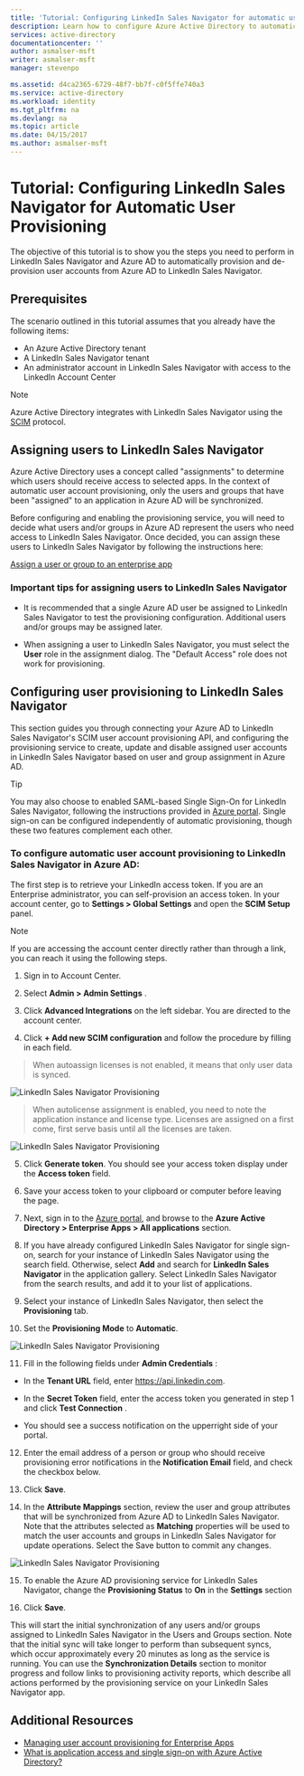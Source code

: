 ```yaml
---
title: 'Tutorial: Configuring LinkedIn Sales Navigator for automatic user provisioning with Azure Active Directory | Microsoft Docs'
description: Learn how to configure Azure Active Directory to automatically provision and de-provision user accounts to LinkedIn Sales Navigator.
services: active-directory
documentationcenter: ''
author: asmalser-msft
writer: asmalser-msft
manager: stevenpo

ms.assetid: d4ca2365-6729-48f7-bb7f-c0f5ffe740a3
ms.service: active-directory
ms.workload: identity
ms.tgt_pltfrm: na
ms.devlang: na
ms.topic: article
ms.date: 04/15/2017
ms.author: asmalser-msft
---
```


# Tutorial: Configuring LinkedIn Sales Navigator for Automatic User Provisioning


The objective of this tutorial is to show you the steps you need to perform in LinkedIn Sales Navigator and Azure AD to automatically provision and de-provision user accounts from Azure AD to LinkedIn Sales Navigator. 

## Prerequisites

The scenario outlined in this tutorial assumes that you already have the following items:

*   An Azure Active Directory tenant
*   A LinkedIn Sales Navigator tenant 
*   An administrator account in LinkedIn Sales Navigator with access to the LinkedIn Account Center

> [!NOTE]
> Azure Active Directory integrates with LinkedIn Sales Navigator using the [SCIM](http://www.simplecloud.info/) protocol.

## Assigning users to LinkedIn Sales Navigator

Azure Active Directory uses a concept called "assignments" to determine which users should receive access to selected apps. In the context of automatic user account provisioning, only the users and groups that have been "assigned" to an application in Azure AD will be synchronized. 

Before configuring and enabling the provisioning service, you will need to decide what users and/or groups in Azure AD represent the users who need access to LinkedIn Sales Navigator. Once decided, you can assign these users to LinkedIn Sales Navigator by following the instructions here:

[Assign a user or group to an enterprise app](active-directory-coreapps-assign-user-azure-portal.md)

### Important tips for assigning users to LinkedIn Sales Navigator

*	It is recommended that a single Azure AD user be assigned to LinkedIn Sales Navigator to test the provisioning configuration. Additional users and/or groups may be assigned later.

*	When assigning a user to LinkedIn Sales Navigator, you must select the **User** role in the assignment dialog. The "Default Access" role does not work for provisioning.


## Configuring user provisioning to LinkedIn Sales Navigator

This section guides you through connecting your Azure AD to LinkedIn Sales Navigator's SCIM user account provisioning API, and configuring the provisioning service to create, update and disable assigned user accounts in LinkedIn Sales Navigator based on user and group assignment in Azure AD.

> [!TIP]
> You may also choose to enabled SAML-based Single Sign-On for LinkedIn Sales Navigator, following the instructions provided in [Azure portal](https://portal.azure.com). Single sign-on can be configured independently of automatic provisioning, though these two features complement each other.


### To configure automatic user account provisioning to LinkedIn Sales Navigator in Azure AD:


The first step is to retrieve your LinkedIn access token. If you are an Enterprise administrator, you can self-provision an
    access token. In your account center, go to **Settings &gt; Global Settings** and open the **SCIM Setup** panel.

> [!NOTE]
> If you are accessing the account center directly rather than through a link, you can reach it using the following steps.

1)  Sign in to Account Center.

2)  Select **Admin &gt; Admin Settings** .

3)  Click **Advanced Integrations** on the left sidebar. You are
    directed to the account center.

4)  Click **+ Add new SCIM configuration** and follow the procedure by
    filling in each field.

> When auto­assign licenses is not enabled, it means that only user
> data is synced.

![LinkedIn Sales Navigator Provisioning](./media/active-directory-saas-linkedinsalesnavigator-provisioning-tutorial/linkedin_1.PNG)

> When auto­license assignment is enabled, you need to note the
> application instance and license type. Licenses are assigned on a
> first come, first serve basis until all the licenses are taken.

![LinkedIn Sales Navigator Provisioning](./media/active-directory-saas-linkedinsalesnavigator-provisioning-tutorial/linkedin_2.PNG)

5)  Click **Generate token**. You should see your access token display
    under the **Access token** field.

6)  Save your access token to your clipboard or computer before leaving
    the page.

7) Next, sign in to the [Azure portal](https://portal.azure.com), and browse to the **Azure Active Directory > Enterprise Apps > All applications**  section.

8) If you have already configured LinkedIn Sales Navigator for single sign-on, search for your instance of LinkedIn Sales Navigator using the search field. Otherwise, select **Add** and search for **LinkedIn Sales Navigator** in the application gallery. Select LinkedIn Sales Navigator from the search results, and add it to your list of applications.

9)	Select your instance of LinkedIn Sales Navigator, then select the **Provisioning** tab.

10)	Set the **Provisioning Mode** to **Automatic**.

![LinkedIn Sales Navigator Provisioning](./media/active-directory-saas-linkedinsalesnavigator-provisioning-tutorial/linkedin_3.PNG)

11)  Fill in the following fields under **Admin Credentials** :

* In the **Tenant URL** field, enter https://api.linkedin.com.

* In the **Secret Token** field, enter the access token you generated in step 1 and click **Test Connection** .

* You should see a success notification on the upper­right side of
    your portal.

12) Enter the email address of a person or group who should receive provisioning error notifications in the **Notification Email** field, and check the checkbox below.

13) Click **Save**. 

14) In the **Attribute Mappings** section, review the user and group attributes that will be synchronized from Azure AD to LinkedIn Sales Navigator. Note that the attributes selected as **Matching** properties will be used to match the user accounts and groups in LinkedIn Sales Navigator for update operations. Select the Save button to commit any changes.

![LinkedIn Sales Navigator Provisioning](./media/active-directory-saas-linkedinsalesnavigator-provisioning-tutorial/linkedin_4.PNG)

15) To enable the Azure AD provisioning service for LinkedIn Sales Navigator, change the **Provisioning Status** to **On** in the **Settings** section

16) Click **Save**. 

This will start the initial synchronization of any users and/or groups assigned to LinkedIn Sales Navigator in the Users and Groups section. Note that the initial sync will take longer to perform than subsequent syncs, which occur approximately every 20 minutes as long as the service is running. You can use the **Synchronization Details** section to monitor progress and follow links to provisioning activity reports, which describe all actions performed by the provisioning service on your LinkedIn Sales Navigator app.


## Additional Resources

* [Managing user account provisioning for Enterprise Apps](active-directory-enterprise-apps-manage-provisioning.md)
* [What is application access and single sign-on with Azure Active Directory?](active-directory-appssoaccess-whatis.md)
